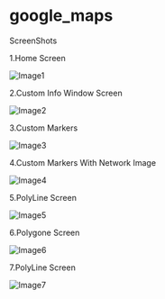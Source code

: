# google_maps
  ScreenShots
  
1.Home Screen

![Image1](Image1.jpeg)

2.Custom Info Window Screen

![Image2](Image2.jpeg)

3.Custom Markers

![Image3](Image3.jpeg)

4.Custom Markers With Network Image

![Image4](Image4.jpeg)

5.PolyLine Screen

![Image5](Image5.jpeg)

6.Polygone Screen

![Image6](Image6.jpeg)

7.PolyLine Screen

![Image7](Image7.jpeg)




